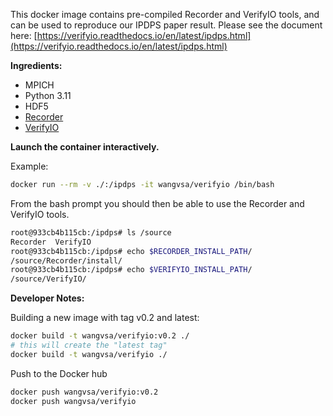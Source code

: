 This docker image contains pre-compiled Recorder and VerifyIO tools, and can be used to reproduce our IPDPS paper result.
Please see the document here: [https://verifyio.readthedocs.io/en/latest/ipdps.html](https://verifyio.readthedocs.io/en/latest/ipdps.html)

**Ingredients:**
- MPICH
- Python 3.11
- HDF5
- [Recorder](https://github.com/uiuc-hpc/Recorder)
- [VerifyIO](https://github.com/wangvsa/VerifyIO)

**Launch the container interactively.**

Example:
```bash
docker run --rm -v ./:/ipdps -it wangvsa/verifyio /bin/bash
```


From the bash prompt you should then be able to use the Recorder and VerifyIO tools.
```bash
root@933cb4b115cb:/ipdps# ls /source
Recorder  VerifyIO
root@933cb4b115cb:/ipdps# echo $RECORDER_INSTALL_PATH/
/source/Recorder/install/
root@933cb4b115cb:/ipdps# echo $VERIFYIO_INSTALL_PATH/
/source/VerifyIO/
```

**Developer Notes:**

Building a new image with tag v0.2 and latest:
```bash
docker build -t wangvsa/verifyio:v0.2 ./
# this will create the "latest tag"
docker build -t wangvsa/verifyio ./
```

Push to the Docker hub
```bash
docker push wangvsa/verifyio:v0.2
docker push wangvsa/verifyio
```
